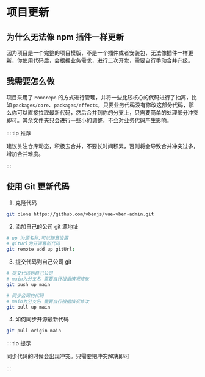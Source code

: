 # 项目更新

## 为什么无法像 npm 插件一样更新

因为项目是一个完整的项目模版，不是一个插件或者安装包，无法像插件一样更新，你使用代码后，会根据业务需求，进行二次开发，需要自行手动合并升级。

## 我需要怎么做

项目采用了 `Monorepo` 的方式进行管理，并将一些比较核心的代码进行了抽离，比如 `packages/core`、`packages/effects`，只要业务代码没有修改这部分代码，那么你可以直接拉取最新代码，然后合并到你的分支上，只需要简单的处理部分冲突即可。其余文件夹只会进行一些小的调整，不会对业务代码产生影响。

::: tip 推荐

建议关注仓库动态，积极去合并，不要长时间积累，否则将会导致合并冲突过多，增加合并难度。

:::

## 使用 Git 更新代码

1. 克隆代码

```bash
git clone https://github.com/vbenjs/vue-vben-admin.git
```

2. 添加自己的公司 git 源地址

```bash
# up 为源名称,可以随意设置
# gitUrl为开源最新代码
git remote add up gitUrl;
```

3. 提交代码到自己公司 git

```bash
# 提交代码到自己公司
# main为分支名 需要自行根据情况修改
git push up main

# 同步公司的代码
# main为分支名 需要自行根据情况修改
git pull up main
```

4. 如何同步开源最新代码

```bash
git pull origin main
```

::: tip 提示

同步代码的时候会出现冲突。只需要把冲突解决即可

:::
